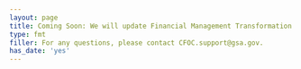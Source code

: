 ```yaml
---
layout: page
title: Coming Soon: We will update Financial Management Transformation's latest news here. Stay tuned for the latest updates!
type: fmt
filler: For any questions, please contact CFOC.support@gsa.gov.
has_date: 'yes'
---
```


